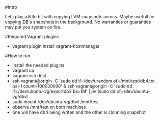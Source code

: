 #Intro

Lets play a little bit with copying LVM snapshots across.
Maybe usefull for copying DB's snapshots in the background.
No warranties or guaranties may put you system on fire.

#Required Vagrant plugins

- vagrant plugin install vagrant-hostmanager

#How to run

- Install the needed plugins
- vagrant up
- vagrant ssh dest 
- ssh vagrant@origin -C 'sudo dd if=/dev/urandom of=/mnt/test/db4.txt bs=1 count=100000000' & ssh vagrant@origin -C 'sudo dd if=/dev/ubuntu-vg/exportdb2 bs=1M' | pv |sudo dd of=/dev/ubuntu-vg/dbvl
- sudo mount /dev/ubuntu-vg/dbvl /mnt/test 
- observe /mnt/test on both machines
- one will have db4 being writen and the other is clonning snapshot

